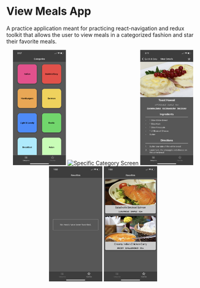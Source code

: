 # View Meals App
A practice application meant for practicing react-navigation and redux toolkit that allows the user to view meals in a categorized fashion and star their favorite meals.

<p align="center">
 <img src = "assets/images/categories.png" alt="Categories Screen" height="300" />
 <img src = "assets/images/specific-category.png" alt="Specific Category Screen" height="300" />
 <img src = "assets/images/meal.png" alt="Meal Details Screen" height="300" />
 <img src = "assets/images/no-favorites.png" alt="Unoccupied Favorites Screen" height="300" />
 <img src = "assets/images/favorites.png" alt="Occupied Favorites Screen" height="300" />
</p>
